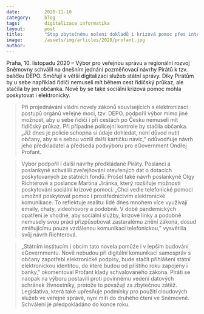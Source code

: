 ```yaml
---
date:         2020-11-10
category:     blog
tags:         digitalizace informatika
layout:       post
title:        "Stop zbytečnému nošení dokladů i krizová pomoc přes internet: Výbor podpořil návrhy Pirátů k digitalizaci"
image:        /assets/img/articles/2020/profant.jpg
author:       
---
```


Praha, 10. listopadu 2020 – Výbor pro veřejnou správu a regionální rozvoj Sněmovny schválil na dnešním jednání pozměňovací návrhy Pirátů k tzv. balíčku DEPO. Směřují k větší digitalizaci služeb státní správy. Díky Pirátům by u sebe například řidiči nemuseli mít během cest řidičský průkaz, ale stačila by jen občanka. Nově by se také sociální krizová pomoc mohla poskytovat i elektronicky.


> Při projednávání vládní novely zákonů souvisejících s elektronizací postupů orgánů veřejné moci, tzv. DEPO, podpořil výbor mimo jiné možnost, aby u sebe řidiči i při cestách po Česku nemuseli mít řidičský průkaz. Při případné policejní kontrole by stačila občanka. „Již dnes je policie schopna si údaje dohledat, není důvod nutit občany, aby si s sebou vozili další kartičku navíc,” odůvodňuje návrh jeho předkladatel a předseda podvýboru pro eGovernment Ondřej Profant. 


> Výbor podpořil i další návrhy předkládané Piráty. Poslanci a poslankyně schválili zveřejňování otevřených dat o dotacích poskytovaných ze státních fondů. Prošel také návrh poslankyně Olgy Richterové a poslance Martina Jiránka, který rozšiřuje možnosti poskytování sociální krizové pomoci. „Chci vedle telefonické pomoci umožnit poskytovat pomoc i prostřednictvím elektronické komunikace. To reflektuje realitu: lidé dnes mnohem více využívají emaily, chaty, videohovory a podobně. V době pandemických opatření je vhodné, aby sociální služby, krizové linky a podobně nemusely svou práci přizpůsobovat zastaralému znění zákona, dosud zmiňujícímu pouze vzdálenou komunikaci telefonickou," vysvětlila svůj návrh Richterová.


> „Státním institucím i obcím tato novela pomůže i v lepším budování eGovernmentu. Nově nebudou při digitální komunikaci samospráv s občany zapotřebí elektronické podpisy, bude stačit přihlášení státní elektronickou identitou, do které budou od příštího roku zapojeny i banky," okomentoval Profant klady schvalovaného zákona. Piráti se naopak na výboru postavili proti povinnému vedení datových schránek živnostníky, protože to považují za zbytečnou zátěž. Legislativa, která také upřesňuje podmínky pro použití cloudových služeb ve veřejné správě, nyní míří do druhého čtení ve Sněmovně. Schválení je předpokládáno do konce roku.

